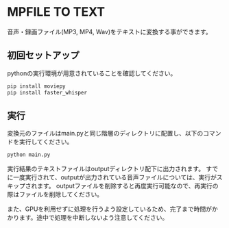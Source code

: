 # MPFILE TO TEXT
音声・録画ファイル(MP3, MP4, Wav)をテキストに変換する事ができます。

## 初回セットアップ
pythonの実行環境が用意されていることを確認してください。

```python
pip install moviepy
pip install faster_whisper
```

## 実行
変換元のファイルはmain.pyと同じ階層のディレクトリに配置し、以下のコマンドを実行してください。

```python
python main.py
```

実行結果のテキストファイルはoutputディレクトリ配下に出力されます。
すでに一度実行されて、outputが出力されている音声ファイルについては、実行がスキップされます。
outputファイルを削除すると再度実行可能なので、再実行の際はファイルを削除してください。

また、GPUを利用せずに処理を行うよう設定しているため、完了まで時間がかかります。途中で処理を中断しないよう注意してください。